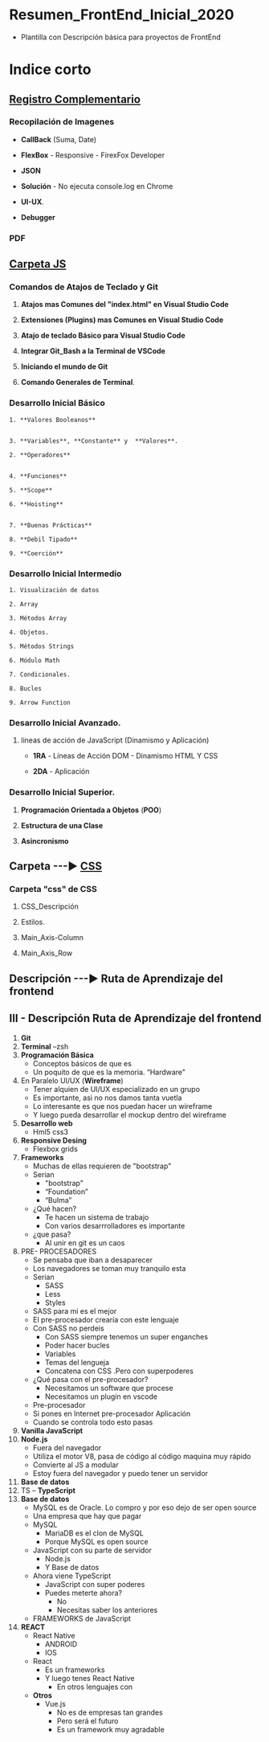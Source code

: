 # Resumen_FrontEnd_Inicial_2020
- Plantilla con Descripción básica para proyectos de FrontEnd 

# Indice corto 

   ## [Registro Complementario](https://github.com/DragonFenixOwi/Resumen_FrontEnd_Inicial_2020/tree/master/Registro%20Complementario)

   ###  Recopilación de Imagenes
   - **CallBack** (Suma, Date)

   - **FlexBox** - Responsive - FirexFox Developer

   - **JSON**

   - **Solución** - No ejecuta console.log en Chrome

   - **UI-UX**.
   
   - **Debugger**

   ###   PDF

   ## [Carpeta JS](https://github.com/DragonFenixOwi/Resumen_FrontEnd_Inicial_2020/tree/master/js)


   ###  Comandos de Atajos de Teclado y Git 

   1. **Atajos mas Comunes del "index.html" en Visual Studio Code**

   2. **Extensiones (Plugins) mas Comunes en Visual Studio Code**

   3. **Atajo de teclado Básico para Visual Studio Code**
                
   4. **Integrar Git_Bash a la Terminal de VSCode**
            
   5. **Iniciando el mundo de Git**

   6. **Comando Generales de Terminal**. 



   ###  Desarrollo Inicial Básico

    1. **Valores Booleanos**


    3. **Variables**, **Constante** y  **Valores**. 

    2. **Operadores**   


    4. **Funciones**
    
    5. **Scope**
 
    6. **Hoisting**


    7. **Buenas Prácticas**

    8. **Debil Tipado**
  
    9. **Coerción** 




   ###  Desarrollo Inicial Intermedio

    1. Visualización de datos  

    2. Array

    3. Métodos Array

    4. Objetos.

    5. Métodos Strings

    6. Módulo Math

    7. Condicionales. 

    8. Bucles

    9. Arrow Function


   ###  Desarrollo Inicial Avanzado.

 1. lineas de acción de JavaScript (Dinamismo y Aplicación)
    
    - **1RA** -  Líneas de Acción DOM - Dinamismo HTML Y CSS
    
    - **2DA** - Aplicación    

 


   ###  Desarrollo Inicial Superior.

   1. **Programación Orientada a Objetos** (**POO**)


   2. **Estructura de una Clase**
    
   3. **Asincronismo**
    

   ## Carpeta        ---►   [CSS](https://github.com/DragonFenixOwi/Resumen_FrontEnd_Inicial_2020/tree/master/css)

   ###  Carpeta "css" de CSS
   1. CSS_Descripción

   2. Estilos.

   3. Main_Axis-Column 

   4. Main_Axis_Row 
    


   ## Descripción    ---►   Ruta de Aprendizaje del frontend 


## III - Descripción Ruta de Aprendizaje del frontend
1.  **Git**
2. **Terminal** –zsh
3. **Programación Básica**
    - Conceptos básicos de que es
    - Un poquito de que es la memoria. “Hardware"
4. En Paralelo UI/UX (**Wireframe**)
    - Tener alquien de UI/UX especializado en un grupo
    - Es importante, asi no nos damos tanta vuetla
    - Lo interesante es que nos puedan hacer un wireframe
    - Y luego pueda desarrollar el mockup dentro del wireframe
5. **Desarrollo web**
    - Hml5 css3
6. **Responsive Desing**
    - Flexbox grids
7. **Frameworks**
    - Muchas de ellas requieren de "bootstrap"
    - Serian
        - "bootstrap"
        - “Foundation”
        - “Bulma”
    - ¿Qué hacen?
         - Te hacen un sistema de trabajo
        - Con varios desarrrolladores es importante
    - ¿que pasa?
        - Al unir en git es un caos
8. PRE- PROCESADORES
    - Se pensaba que iban a desaparecer
    - Los navegadores se toman muy tranquilo esta
    - Serian
        - SASS
        - Less
        - Styles
    - SASS para mi es el mejor
    - El pre-procesador crearía con este lenguaje
    - Con SASS no perdeis
        - Con SASS siempre tenemos un super enganches
        - Poder hacer bucles
        - Variables
        - Temas del lengueja
        - Concatena con CSS .Pero con superpoderes
    - ¿Qué pasa con el pre-procesador?
        - Necesitamos un software que procese
        - Necesitamos un plugin en vscode
    - Pre-procesador
    - Si pones en Internet pre-procesador Aplicación
    - Cuando se controla todo esto pasas
9. **Vanilla JavaScript**
10. **Node.js**
    - Fuera del navegador
    - Utiliza el motor V8, pasa de código al código maquina muy rápido
    - Convierte al JS a modular
    - Estoy fuera del navegador y puedo tener un servidor
11. **Base de datos**
12. TS – **TypeScript**
13. **Base de datos**
    - MySQL es de Oracle. Lo compro y por eso dejo de ser open source
    - Una empresa que hay que pagar
    - MySQL
        - MariaDB es el clon de MySQL
        - Porque MySQL es open source
    - JavaScript con su parte de servidor
        - Node.js
        - Y Base de datos
    - Ahora viene TypeScript
        - JavaScript con super poderes
        - Puedes meterte ahora?
            - No
            -  Necesitas saber los anteriores
    - FRAMEWORKS de JavaScript
14.  **REACT**
        - React Native
            - ANDROID
            -  IOS
        - React
            - Es un frameworks
          -  Y luego tenes React Native
                -  En otros lenguajes con
        - **Otros**
            -  Vue.js
                -  No es de empresas tan grandes
                -  Pero será el futuro
                -  Es un framework muy agradable